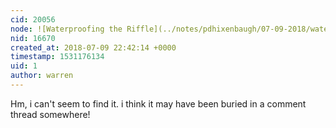 ```yaml
---
cid: 20056
node: ![Waterproofing the Riffle](../notes/pdhixenbaugh/07-09-2018/waterproofing-the-riffle)
nid: 16670
created_at: 2018-07-09 22:42:14 +0000
timestamp: 1531176134
uid: 1
author: warren
---
```


Hm, i can't seem to find it. i think it may have been buried in a comment thread somewhere!